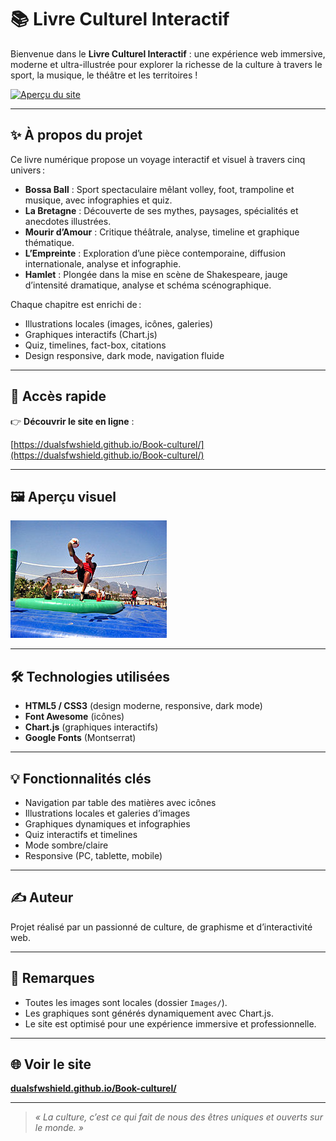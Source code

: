 # 📚 Livre Culturel Interactif

Bienvenue dans le **Livre Culturel Interactif** : une expérience web immersive, moderne et ultra-illustrée pour explorer la richesse de la culture à travers le sport, la musique, le théâtre et les territoires !

[![Aperçu du site](https://img.shields.io/badge/Accéder%20au%20site-dualsfwshield.github.io%2FBook--culturel%2F-blue?logo=github)](https://dualsfwshield.github.io/Book-culturel/)

---

## ✨ À propos du projet

Ce livre numérique propose un voyage interactif et visuel à travers cinq univers :

- **Bossa Ball** : Sport spectaculaire mêlant volley, foot, trampoline et musique, avec infographies et quiz.
- **La Bretagne** : Découverte de ses mythes, paysages, spécialités et anecdotes illustrées.
- **Mourir d’Amour** : Critique théâtrale, analyse, timeline et graphique thématique.
- **L’Empreinte** : Exploration d’une pièce contemporaine, diffusion internationale, analyse et infographie.
- **Hamlet** : Plongée dans la mise en scène de Shakespeare, jauge d’intensité dramatique, analyse et schéma scénographique.

Chaque chapitre est enrichi de :
- Illustrations locales (images, icônes, galeries)
- Graphiques interactifs (Chart.js)
- Quiz, timelines, fact-box, citations
- Design responsive, dark mode, navigation fluide

---

## 🚀 Accès rapide

👉 **Découvrir le site en ligne** :

[https://dualsfwshield.github.io/Book-culturel/](https://dualsfwshield.github.io/Book-culturel/)

---

## 🖼️ Aperçu visuel

![Aperçu du livre culturel](Images/250px-Bossaball-wiki-2.jpg)

---

## 🛠️ Technologies utilisées

- **HTML5 / CSS3** (design moderne, responsive, dark mode)
- **Font Awesome** (icônes)
- **Chart.js** (graphiques interactifs)
- **Google Fonts** (Montserrat)

---

## 💡 Fonctionnalités clés

- Navigation par table des matières avec icônes
- Illustrations locales et galeries d’images
- Graphiques dynamiques et infographies
- Quiz interactifs et timelines
- Mode sombre/claire
- Responsive (PC, tablette, mobile)

---

## ✍️ Auteur

Projet réalisé par un passionné de culture, de graphisme et d’interactivité web.

---

## 📢 Remarques

- Toutes les images sont locales (dossier `Images/`).
- Les graphiques sont générés dynamiquement avec Chart.js.
- Le site est optimisé pour une expérience immersive et professionnelle.

---

## 🌐 Voir le site

[**dualsfwshield.github.io/Book-culturel/**](https://dualsfwshield.github.io/Book-culturel/)

---

> _« La culture, c’est ce qui fait de nous des êtres uniques et ouverts sur le monde. »_
